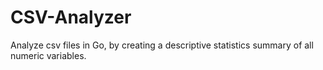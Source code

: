 # CSV-Analyzer
Analyze csv files in Go, by creating a descriptive statistics summary of all numeric variables.
